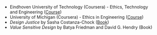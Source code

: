- Eindhoven University of Technology (Coursera) - Ethics, Technology and Engineering ([Course](https://www.coursera.org/learn/ethics-technology-engineering))
- University of Michigan (Coursera) - Ethics in Engineering ([Course](https://www.coursera.org/learn/ethics-in-engineering))
- *Design Justice* by Sasha Costanza-Chock ([Book](https://designjustice.mitpress.mit.edu/))
- *Value Sensitive Design* by Batya Friedman and David G. Hendry (Book)